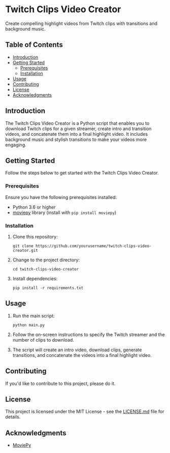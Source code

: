 # Twitch Clips Video Creator

Create compelling highlight videos from Twitch clips with transitions and background music.

## Table of Contents

- [Introduction](#introduction)
- [Getting Started](#getting-started)
    - [Prerequisites](#prerequisites)
    - [Installation](#installation)
- [Usage](#usage)
- [Contributing](#contributing)
- [License](#license)
- [Acknowledgments](#acknowledgments)

## Introduction

The Twitch Clips Video Creator is a Python script that enables you to download Twitch clips for a given streamer, create intro and transition videos, and concatenate them into a final highlight video. It includes background music and stylish transitions to make your videos more engaging.

## Getting Started

Follow the steps below to get started with the Twitch Clips Video Creator.

### Prerequisites

Ensure you have the following prerequisites installed:

- Python 3.6 or higher
- [moviepy](https://zulko.github.io/moviepy/install.html) library (install with `pip install moviepy`)

### Installation

1. Clone this repository:

   ```shell
   git clone https://github.com/yourusername/twitch-clips-video-creator.git
   ```

2. Change to the project directory:

   ```shell
   cd twitch-clips-video-creator
   ```

3. Install dependencies:

   ```shell
   pip install -r requirements.txt
   ```

## Usage

1. Run the main script:

   ```shell
   python main.py
   ```

2. Follow the on-screen instructions to specify the Twitch streamer and the number of clips to download.

3. The script will create an intro video, download clips, generate transitions, and concatenate the videos into a final highlight video.

## Contributing

If you'd like to contribute to this project, please do it.

## License

This project is licensed under the MIT License - see the [LICENSE.md](LICENSE.md) file for details.

## Acknowledgments

- [MoviePy](https://zulko.github.io/moviepy/)

